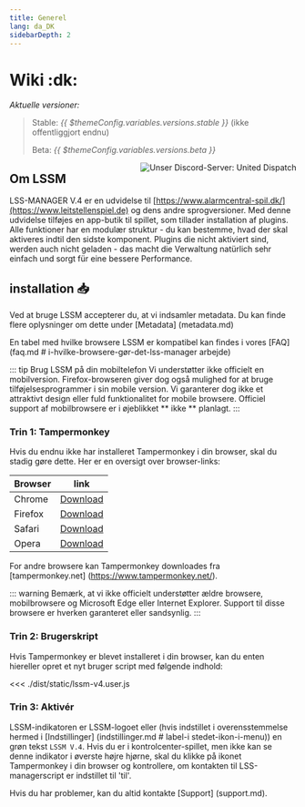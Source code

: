 ```yaml
---
title: Generel
lang: da_DK
sidebarDepth: 2
---
```


# Wiki :dk: <Badge :text="'LSSM V.' + ($themeConfig.variables.versions.stable || 4)"/>

*Aktuelle versioner:*
> Stable: <i>{{ $themeConfig.variables.versions.stable }}</i> (ikke offentliggjort endnu)
> 
> Beta: <i>{{ $themeConfig.variables.versions.beta }}</i>

<a :href="$themeConfig.variables.discord" target="_blank" style="float: right;"><img src="https://discord.com/api/guilds/254167535446917120/embed.png?style=banner1" alt="Unser Discord-Server: United Dispatch" data-prevent-zooming></a>

## Om LSSM

LSS-MANAGER V.4 er en udvidelse til [https://www.alarmcentral-spil.dk/](https://www.leitstellenspiel.de) og dens andre sprogversioner.
Med denne udvidelse tilføjes en app-butik til spillet, som tillader installation af plugins. Alle funktioner har en modulær struktur - du kan bestemme, hvad der skal aktiveres indtil den sidste komponent.
Plugins die nicht aktiviert sind, werden auch nicht geladen - das macht die Verwaltung natürlich sehr einfach und sorgt für eine bessere Performance.


## installation :inbox_tray:
Ved at bruge LSSM accepterer du, at vi indsamler metadata. Du kan finde flere oplysninger om dette under [Metadata] (metadata.md)

En tabel med hvilke browsere LSSM er kompatibel kan findes i vores [FAQ] (faq.md # i-hvilke-browsere-gør-det-lss-manager arbejde)

::: tip Brug LSSM på din mobiltelefon
Vi understøtter ikke officielt en mobilversion. Firefox-browseren giver dog også mulighed for at bruge tilføjelsesprogrammer i sin mobile version. Vi garanterer dog ikke et attraktivt design eller fuld funktionalitet for mobile browsere.
Officiel support af mobilbrowsere er i øjeblikket ** ikke ** planlagt.
:::

### Trin 1: Tampermonkey
Hvis du endnu ikke har installeret Tampermonkey i din browser, skal du stadig gøre dette. Her er en oversigt over browser-links:

Browser| link
-------|----
Chrome | [Download](https://chrome.google.com/webstore/detail/dhdgffkkebhmkfjojejmpbldmpobfkfo)
Firefox| [Download](https://addons.mozilla.org/en-US/firefox/addon/tampermonkey/)
Safari | [Download](https://safari.tampermonkey.net/tampermonkey.safariextz)
Opera  | [Download](https://addons.opera.com/en/extensions/details/tampermonkey-beta/)

For andre browsere kan Tampermonkey downloades fra [tampermonkey.net] (https://www.tampermonkey.net/).

::: warning
Bemærk, at vi ikke officielt understøtter ældre browsere, mobilbrowsere og Microsoft Edge eller Internet Explorer. Support til disse browsere er hverken garanteret eller sandsynlig.
:::

### Trin 2: Brugerskript
Hvis Tampermonkey er blevet installeret i din browser, kan du enten <a :href="$themeConfig.variables.server + 'lssm-v4.user.js'" target="_blank">hier</a>eller opret et nyt bruger script med følgende indhold:

<<< ./dist/static/lssm-v4.user.js

### Trin 3: Aktivér
LSSM-indikatoren er LSSM-logoet eller (hvis indstillet i overensstemmelse hermed i [Indstillinger] (indstillinger.md # label-i stedet-ikon-i-menu)) en grøn tekst `LSSM V.4`.
Hvis du er i kontrolcenter-spillet, men ikke kan se denne indikator i øverste højre hjørne, skal du klikke på ikonet Tampermonkey i din browser og kontrollere, om kontakten til LSS-managerscript er indstillet til 'til'.

Hvis du har problemer, kan du altid kontakte [Support] (support.md).
